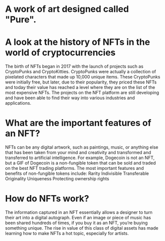 # A work of art designed called "Pure".

# A look at the history of NFTs in the world of cryptocurrencies
The birth of NFTs began in 2017 with the launch of projects such as CryptoPunks and CryptoKitties. CryptoPunks were actually a collection of pixelated characters that made up 10,000 unique items. These CryptoPunks were initially free, but later, due to their popularity, they priced these NFTs and today their value has reached a level where they are on the list of the most expensive NFTs. The projects on the NFT platform are still developing and have been able to find their way into various industries and applications.
# What are the important features of an NFT?
NFTs can be any digital artwork, such as paintings, music, or anything else that has been taken from your mind and creativity and transformed and transferred to artificial intelligence. For example, Dogecoin is not an NFT, but a GIF of Dogecoin is a non-fungible token that can be sold and traded on the best NFT trading platforms. The most important features and benefits of non-fungible tokens include:
Rarity
Indivisible
Transferable
Originality
Uniqueness
Protecting ownership rights
# How do NFTs work?
The information captured in an NFT essentially allows a designer to turn their art into a digital autograph. Even if an image or piece of music has been shared hundreds of times, if you buy it as an NFT, you’re buying something unique. The rise in value of this class of digital assets has made learning how to make NFTs a hot topic, especially for artists.
